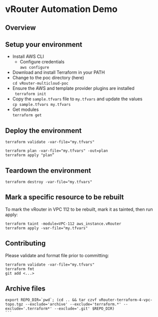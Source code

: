 # vRouter Automation Demo

## Overview

## Setup your environment

* Install AWS CLI
  * Configure credentials  
   `aws configure`
* Download and install Terraform in your PATH
* Change to the poc directory (here)  
  `cd vRouter-multicloud-poc`
* Ensure the AWS and template provider plugins are installed  
  ` terraform init`
* Copy the `sample.tfvars` file to `my.tfvars` and update the values  
   `cp sample.tfvars my.tfvars`
* Get modules  
  `terraform get`

## Deploy the environment

```
terraform validate -var-file="my.tfvars"

terraform plan -var-file="my.tfvars" -out=plan
terraform apply "plan”
```

## Teardown the environment

```
terraform destroy -var-file="my.tfvars"
```
## Mark a specific resource to be rebuilt

To mark the vRouter in VPC 112 to be rebuilt, mark it as tainted, then run apply:

```
terraform taint -module=VPC-112 aws_instance.vRouter
terraform apply -var-file="my.tfvars"
```

## Contributing

Please validate and format file prior to committing:

```
terraform validate -var-file="my.tfvars"
terraform fmt
git add <...>
```

## Archive files

````
export REPO_DIR=`pwd`; (cd .. && tar czvf vRouter-terraform-4-vpc-topo.tgz --exclude='archive' --exclude='terraform.*' --exclude='.terraform*' --exclude='.git' $REPO_DIR)
```
